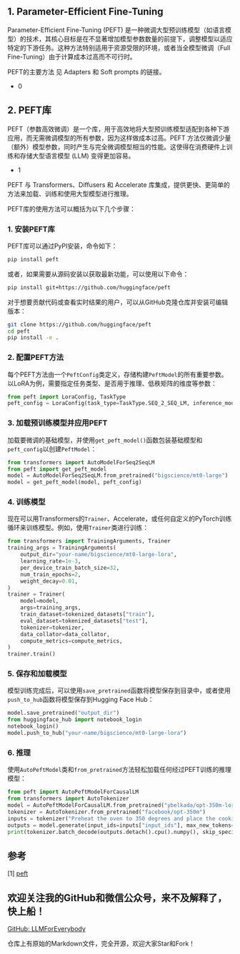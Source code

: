 ## 1. Parameter-Efficient Fine-Tuning

Parameter-Efficient Fine-Tuning (PEFT) 是一种微调大型预训练模型（如语言模型）的技术，其核心目标是在不显著增加模型参数数量的前提下，调整模型以适应特定的下游任务。这种方法特别适用于资源受限的环境，或者当全模型微调（Full Fine-Tuning）由于计算成本过高而不可行时。

PEFT的主要方法 见  Adapters 和 Soft prompts 的链接。

- 0

## 2. PEFT库

PEFT（参数高效微调）是一个库，用于高效地将大型预训练模型适配到各种下游应用，而无需微调模型的所有参数，因为这样做成本过高。PEFT 方法仅微调少量（额外）模型参数，同时产生与完全微调模型相当的性能。这使得在消费硬件上训练和存储大型语言模型 (LLM) 变得更加容易。

- 1 

PEFT 与 Transformers、Diffusers 和 Accelerate 库集成，提供更快、更简单的方法来加载、训练和使用大型模型进行推理。

PEFT库的使用方法可以概括为以下几个步骤：

### 1. 安装PEFT库

PEFT库可以通过PyPI安装，命令如下：
```bash
pip install peft
```
或者，如果需要从源码安装以获取最新功能，可以使用以下命令：
```bash
pip install git+https://github.com/huggingface/peft
```
对于想要贡献代码或查看实时结果的用户，可以从GitHub克隆仓库并安装可编辑版本：
```bash
git clone https://github.com/huggingface/peft
cd peft
pip install -e .
```


### 2. 配置PEFT方法
每个PEFT方法由一个`PeftConfig`类定义，存储构建`PeftModel`的所有重要参数。以LoRA为例，需要指定任务类型、是否用于推理、低秩矩阵的维度等参数：
```python
from peft import LoraConfig, TaskType
peft_config = LoraConfig(task_type=TaskType.SEQ_2_SEQ_LM, inference_mode=False, r=8, lora_alpha=32, lora_dropout=0.1)
```


### 3. 加载预训练模型并应用PEFT
加载要微调的基础模型，并使用`get_peft_model()`函数包装基础模型和`peft_config`以创建`PeftModel`：
```python
from transformers import AutoModelForSeq2SeqLM
from peft import get_peft_model
model = AutoModelForSeq2SeqLM.from_pretrained("bigscience/mt0-large")
model = get_peft_model(model, peft_config)
```


### 4. 训练模型
现在可以用Transformers的`Trainer`、Accelerate，或任何自定义的PyTorch训练循环来训练模型。例如，使用`Trainer`类进行训练：
```python
from transformers import TrainingArguments, Trainer
training_args = TrainingArguments(
    output_dir="your-name/bigscience/mt0-large-lora",
    learning_rate=1e-3,
    per_device_train_batch_size=32,
    num_train_epochs=2,
    weight_decay=0.01,
)
trainer = Trainer(
    model=model,
    args=training_args,
    train_dataset=tokenized_datasets["train"],
    eval_dataset=tokenized_datasets["test"],
    tokenizer=tokenizer,
    data_collator=data_collator,
    compute_metrics=compute_metrics,
)
trainer.train()
```


### 5. 保存和加载模型
模型训练完成后，可以使用`save_pretrained`函数将模型保存到目录中，或者使用`push_to_hub`函数将模型保存到Hugging Face Hub：
```python
model.save_pretrained("output_dir")
from huggingface_hub import notebook_login
notebook_login()
model.push_to_hub("your-name/bigscience/mt0-large-lora")
```


### 6. 推理
使用`AutoPeftModel`类和`from_pretrained`方法轻松加载任何经过PEFT训练的推理模型：
```python
from peft import AutoPeftModelForCausalLM
from transformers import AutoTokenizer
model = AutoPeftModelForCausalLM.from_pretrained("ybelkada/opt-350m-lora")
tokenizer = AutoTokenizer.from_pretrained("facebook/opt-350m")
inputs = tokenizer("Preheat the oven to 350 degrees and place the cookie dough", return_tensors="pt")
outputs = model.generate(input_ids=inputs["input_ids"], max_new_tokens=50)
print(tokenizer.batch_decode(outputs.detach().cpu().numpy(), skip_special_tokens=True)[0])
```

## 参考

<div id="refer-anchor-1"></div>

[1] [peft](https://huggingface.co/docs/peft/index)

## 欢迎关注我的GitHub和微信公众号，来不及解释了，快上船！

[GitHub: LLMForEverybody](https://github.com/luhengshiwo/LLMForEverybody)

仓库上有原始的Markdown文件，完全开源，欢迎大家Star和Fork！